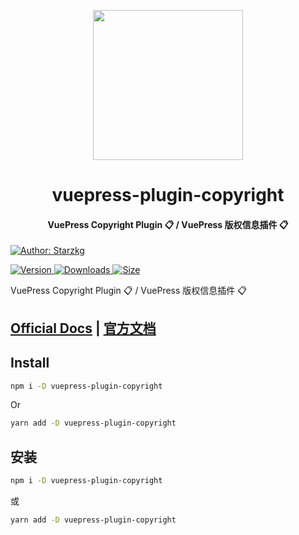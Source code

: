 <!-- markdownlint-disable -->
<p align="center">
  <img width="240" src="https://vuepress-star.shentuzhigang.cn/images/hero.png" style="text-align: center;"/>
</p>
<h1 align="center">vuepress-plugin-copyright</h1>
<h4 align="center">VuePress Copyright Plugin 📋 / VuePress 版权信息插件 📋</h4>

[![Author: Starzkg](https://img.shields.io/badge/Author-Starzkg-blue.svg?style=for-the-badge)](https://shentuzhigang.cn)

<!-- markdownlint-restore -->

[![Version](https://img.shields.io/npm/v/@starzkg/vuepress-plugin-copyright.svg?style=flat-square&logo=npm) ![Downloads](https://img.shields.io/npm/dm/@starzkg/vuepress-plugin-copyright.svg?style=flat-square&logo=npm) ![Size](https://img.shields.io/bundlephobia/min/@starzkg/vuepress-plugin-copyright?style=flat-square&logo=npm)](https://www.npmjs.com/package/@starzkg/vuepress-plugin-copyright)

VuePress Copyright Plugin 📋 / VuePress 版权信息插件 📋

## [Official Docs](https://vuepress-theme-star.github.io/copyright/) | [官方文档](https://vuepress-theme-star.github.io/copyright/zh/)

## Install

```bash
npm i -D vuepress-plugin-copyright
```

Or

```bash
yarn add -D vuepress-plugin-copyright
```

## 安装

```bash
npm i -D vuepress-plugin-copyright
```

或

```bash
yarn add -D vuepress-plugin-copyright
```
